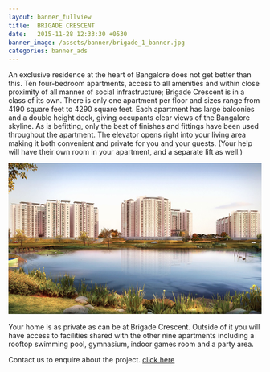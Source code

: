 ```yaml
---
layout: banner_fullview
title:  BRIGADE CRESCENT
date:   2015-11-28 12:33:30 +0530
banner_image: /assets/banner/brigade_1_banner.jpg
categories: banner_ads
---
```


An exclusive residence at the heart of Bangalore does not get better than this. Ten four-bedroom apartments, access to all amenities and within close proximity of all manner of social infrastructure; Brigade Crescent is in a class of its own. There is only one apartment per floor and sizes range from 4190 square feet to 4290 square feet. Each apartment has large balconies and a double height deck, giving occupants clear views of the Bangalore skyline. As is befitting, only the best of finishes and fittings have been used throughout the apartment. The elevator opens right into your living area making it both convenient and private for you and your guests. (Your help will have their own room in your apartment, and a separate lift as well.)

<img src="/assets/banner/brigade_3_banner.jpg" class="PageImage" width="600px" height="300px">

Your home is as private as can be at Brigade Crescent. Outside of it you will have access to facilities shared with the other nine apartments including a rooftop swimming pool, gymnasium, indoor games room and a party area.

Contact us to enquire about the project. <a href="/contactus"> click here </a>